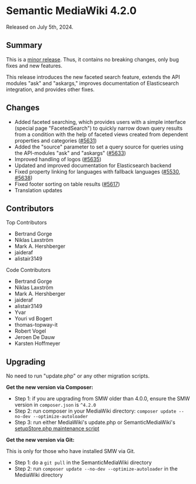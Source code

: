# Semantic MediaWiki 4.2.0

Released on July 5th, 2024.

## Summary

This is a [minor release](../RELEASE-POLICY.md). Thus, it contains no breaking changes, only bug fixes and new features.

This release introduces the new faceted search feature, extends the API modules "ask" and "askargs," improves
documentation of Elasticsearch integration, and provides other fixes.

## Changes

* Added faceted searching, which provides users with a simple interface (special page "FacetedSearch") to quickly narrow
  down query results from a condition with the help of faceted views created from dependent properties and categories
  ([#5631](https://github.com/SemanticMediaWiki/SemanticMediaWiki/pull/5631))
* Added the "source" parameter to set a query source for queries using the API-modules "ask" and "askargs"
  ([#5633](https://github.com/SemanticMediaWiki/SemanticMediaWiki/pull/5633))
* Improved handling of logos ([#5635](https://github.com/SemanticMediaWiki/SemanticMediaWiki/pull/5635))
* Updated and improved documentation for Elasticsearch backend
* Fixed property linking for languages with fallback languages ([#5530](https://github.com/SemanticMediaWiki/SemanticMediaWiki/pull/5530), [#5638](https://github.com/SemanticMediaWiki/SemanticMediaWiki/pull/5638))
* Fixed footer sorting on table results ([#5617](https://github.com/SemanticMediaWiki/SemanticMediaWiki/pull/5617))
* Translation updates

## Contributors

Top Contributors
* Bertrand Gorge
* Niklas Laxström
* Mark A. Hershberger
* jaideraf
* alistair3149

Code Contributors
* Bertrand Gorge
* Niklas Laxström
* Mark A. Hershberger
* jaideraf
* alistair3149
* Yvar
* Youri vd Bogert
* thomas-topway-it
* Robert Vogel
* Jeroen De Dauw
* Karsten Hoffmeyer

## Upgrading

No need to run "update.php" or any other migration scripts.

**Get the new version via Composer:**

* Step 1: if you are upgrading from SMW older than 4.0.0, ensure the SMW version in `composer.json` is `^4.2.0`
* Step 2: run composer in your MediaWiki directory: `composer update --no-dev --optimize-autoloader`
* Step 3: run either MediaWiki's update.php or SemanticMediaWiki's
  [setupStore.php maintenance script](https://www.semantic-mediawiki.org/wiki/Help:Maintenance_script_setupStore.php)

**Get the new version via Git:**

This is only for those who have installed SMW via Git.

* Step 1: do a `git pull` in the SemanticMediaWiki directory
* Step 2: run `composer update --no-dev --optimize-autoloader` in the MediaWiki directory